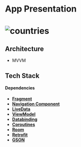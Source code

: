 # App Presentation
# ![countries](https://user-images.githubusercontent.com/83028055/187894007-af145f88-bf43-4207-b676-dae1fc005601.gif)

## Architecture
- MVVM

## Tech Stack
#### Dependencies
- **[Fragment](https://developer.android.com/jetpack/androidx/releases/fragment)** 
- **[Navigation Component](https://developer.android.com/jetpack/androidx/releases/navigation)** 
- **[LiveData](https://developer.android.com/topic/libraries/architecture/livedata)** 
- **[ViewModel](https://developer.android.com/topic/libraries/architecture/viewmodel)** 
- **[Databinding](https://developer.android.com/topic/libraries/data-binding/)** 
- **[Coroutines](https://github.com/Kotlin/kotlinx.coroutines)** 
- **[Room](https://developer.android.com/jetpack/androidx/releases/room)** 
- **[Retrofit](https://github.com/square/retrofit)** 
- **[GSON](https://github.com/google/gson)** 
